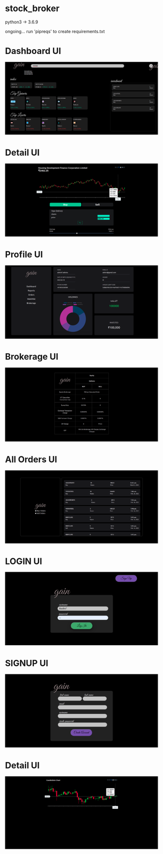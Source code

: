 # stock_broker
python3 -> 3.6.9

ongoing...
run 'pipreqs' to create requirements.txt

# Dashboard UI
![dashboard](dashboard.png)

# Detail UI
![detail](detail.png)

# Profile UI
![profile](profile.png)

# Brokerage UI
![brokerage](brokerage.png)

# All Orders UI
![orders](orders.png)

# LOGIN UI
![login](login_ui.png)

# SIGNUP UI
![signup](signup_ui.png)

# Detail UI
![detail](candlestick_chart.png)
